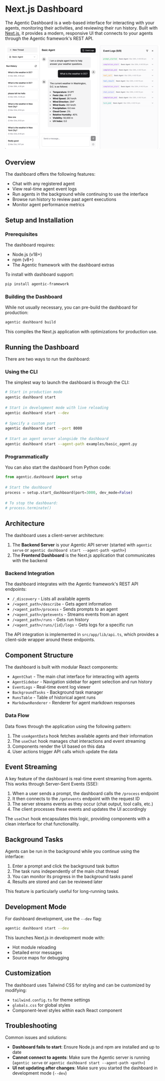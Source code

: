 # Next.js Dashboard

The Agentic Dashboard is a web-based interface for interacting with your agents, monitoring their activities, and reviewing their run history. Built with [Next.js](https://nextjs.org/docs), it provides a modern, responsive UI that connects to your agents through the Agentic framework's REST API.

![Agentic Next.js Dashboard](../assets/next-js-ui.png)

## Overview

The dashboard offers the following features:

- Chat with any registered agent
- View real-time agent event logs
- Run agents in the background while continuing to use the interface
- Browse run history to review past agent executions
- Monitor agent performance metrics

## Setup and Installation

### Prerequisites

The dashboard requires:

- Node.js (v18+) 
- npm (v8+)
- The Agentic framework with the dashboard extras

To install with dashboard support:

```bash
pip install agentic-framework
```

### Building the Dashboard

While not usually necessary, you can pre-build the dashboard for production:

```bash
agentic dashboard build
```

This compiles the Next.js application with optimizations for production use.

## Running the Dashboard

There are two ways to run the dashboard:

### Using the CLI

The simplest way to launch the dashboard is through the CLI:

```bash
# Start in production mode
agentic dashboard start

# Start in development mode with live reloading
agentic dashboard start --dev

# Specify a custom port
agentic dashboard start --port 8000

# Start an agent server alongside the dashboard
agentic dashboard start --agent-path examples/basic_agent.py
```

### Programmatically

You can also start the dashboard from Python code:

```python
from agentic.dashboard import setup

# Start the dashboard
process = setup.start_dashboard(port=3000, dev_mode=False)

# To stop the dashboard:
# process.terminate()
```

## Architecture

The dashboard uses a client-server architecture:

1. The **Backend Server** is your Agentic API server (started with `agentic serve` or `agentic dashboard start --agent-path <path>`)
2. The **Frontend Dashboard** is the Next.js application that communicates with the backend

### Backend Integration

The dashboard integrates with the Agentic framework's REST API endpoints:

- `/_discovery` - Lists all available agents
- `/<agent_path>/describe` - Gets agent information
- `/<agent_path>/process` - Sends prompts to an agent
- `/<agent_path>/getevents` - Streams events from an agent
- `/<agent_path>/runs` - Gets run history
- `/<agent_path>/runs/{id}/logs` - Gets logs for a specific run

The API integration is implemented in `src/app/lib/api.ts`, which provides a client-side wrapper around these endpoints.

## Component Structure

The dashboard is built with modular React components:

- `AgentChat` - The main chat interface for interacting with agents
- `AgentSidebar` - Navigation sidebar for agent selection and run history
- `EventLogs` - Real-time event log viewer
- `BackgroundTasks` - Background task manager
- `RunsTable` - Table of historical agent runs
- `MarkdownRenderer` - Renderer for agent markdown responses

### Data Flow

Data flows through the application using the following pattern:

1. The `useAgentData` hook fetches available agents and their information
2. The `useChat` hook manages chat interactions and event streaming
3. Components render the UI based on this data
4. User actions trigger API calls which update the data

## Event Streaming

A key feature of the dashboard is real-time event streaming from agents. This works through Server-Sent Events (SSE):

1. When a user sends a prompt, the dashboard calls the `/process` endpoint
2. It then connects to the `/getevents` endpoint with the request ID
3. The server streams events as they occur (chat output, tool calls, etc.)
4. The client processes these events and updates the UI accordingly

The `useChat` hook encapsulates this logic, providing components with a clean interface for chat functionality.

## Background Tasks

Agents can be run in the background while you continue using the interface:

1. Enter a prompt and click the background task button
2. The task runs independently of the main chat thread
3. You can monitor its progress in the background tasks panel
4. Results are stored and can be reviewed later

This feature is particularly useful for long-running tasks.

## Development Mode

For dashboard development, use the `--dev` flag:

```bash
agentic dashboard start --dev
```

This launches Next.js in development mode with:
- Hot module reloading
- Detailed error messages
- Source maps for debugging

## Customization

The dashboard uses Tailwind CSS for styling and can be customized by modifying:

- `tailwind.config.ts` for theme settings
- `globals.css` for global styles
- Component-level styles within each React component

## Troubleshooting

Common issues and solutions:

- **Dashboard fails to start**: Ensure Node.js and npm are installed and up to date
- **Cannot connect to agents**: Make sure the Agentic server is running (`agentic serve` or `agentic dashboard start --agent-path <path>`)
- **UI not updating after changes**: Make sure you started the dashboard in development mode (`--dev`)
